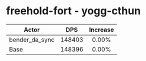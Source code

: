 # freehold-fort - yogg-cthun
| Actor | DPS | Increase |
|---|:---:|:---:|
|bender_da_sync|148403|0.00%|
|Base|148396|0.00%|
